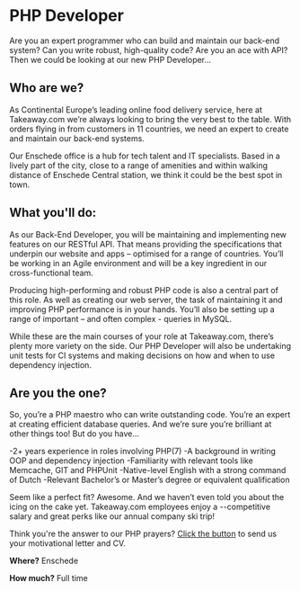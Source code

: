 # PHP Developer
Are you an expert programmer who can build and maintain our back-end system? Can you write robust, high-quality code? Are you an ace with API? Then we could be looking at our new PHP Developer…

## Who are we?
As Continental Europe’s leading online food delivery service, here at Takeaway.com we’re always looking to bring the very best to the table. With orders flying in from customers in 11 countries, we need an expert to create and maintain our back-end systems.

Our Enschede office is a hub for tech talent and IT specialists. Based in a lively part of the city, close to a range of amenities and within walking distance of Enschede Central station, we think it could be the best spot in town.

## What you'll do:
As our Back-End Developer, you will be maintaining and implementing new features on our RESTful API. That means providing the specifications that underpin our website and apps – optimised for a range of countries. You’ll be working in an Agile environment and will be a key ingredient in our cross-functional team.

Producing high-performing and robust PHP code is also a central part of this role. As well as creating our web server, the task of maintaining it and improving PHP performance is in your hands. You’ll also be setting up a range of important – and often complex - queries in MySQL.

While these are the main courses of your role at Takeaway.com, there’s plenty more variety on the side. Our PHP Developer will also be undertaking unit tests for CI systems and making decisions on how and when to use dependency injection.

## Are you the one?
So, you’re a PHP maestro who can write outstanding code. You’re an expert at creating efficient database queries. And we’re sure you’re brilliant at other things too! But do you have…

-2+ years experience in roles involving PHP(7)
-A background in writing OOP and dependency injection
-Familiarity with relevant tools like Memcache, GIT and PHPUnit
-Native-level English with a strong command of Dutch
-Relevant Bachelor’s or Master’s degree or equivalent qualification

Seem like a perfect fit? Awesome. And we haven’t even told you about the icing on the cake yet. Takeaway.com employees enjoy a --competitive salary and great perks like our annual company ski trip!

Think you're the answer to our PHP prayers? [Click the button](https://www.takeaway.com/jobs/vacancy/vacancy-php-developer) to send us your motivational letter and CV.

**Where?** Enschede

**How much?** Full time

